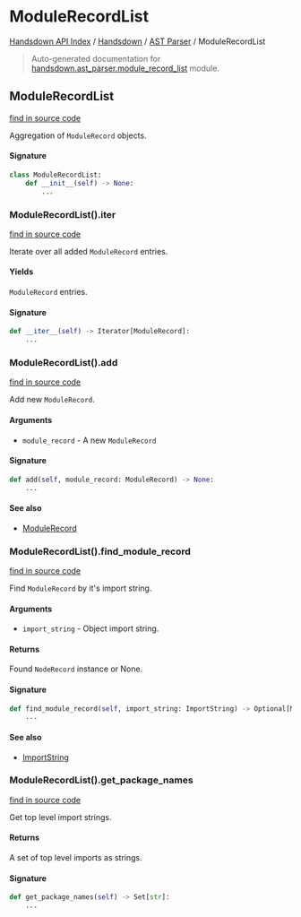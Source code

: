 # ModuleRecordList

[Handsdown API Index](../../README.md#handsdown-api-index) /
[Handsdown](../index.md#handsdown) /
[AST Parser](./index.md#ast-parser) /
ModuleRecordList

> Auto-generated documentation for [handsdown.ast_parser.module_record_list](https://github.com/vemel/handsdown/blob/main/handsdown/ast_parser/module_record_list.py) module.

## ModuleRecordList

[find in source code](https://github.com/vemel/handsdown/blob/main/handsdown/ast_parser/module_record_list.py#L11)

Aggregation of `ModuleRecord` objects.

#### Signature

```python
class ModuleRecordList:
    def __init__(self) -> None:
        ...
```

### ModuleRecordList().__iter__

[find in source code](https://github.com/vemel/handsdown/blob/main/handsdown/ast_parser/module_record_list.py#L62)

Iterate over all added `ModuleRecord` entries.

#### Yields

`ModuleRecord` entries.

#### Signature

```python
def __iter__(self) -> Iterator[ModuleRecord]:
    ...
```

### ModuleRecordList().add

[find in source code](https://github.com/vemel/handsdown/blob/main/handsdown/ast_parser/module_record_list.py#L52)

Add new `ModuleRecord`.

#### Arguments

- `module_record` - A new `ModuleRecord`

#### Signature

```python
def add(self, module_record: ModuleRecord) -> None:
    ...
```

#### See also

- [ModuleRecord](node_records/module_record.md#modulerecord)

### ModuleRecordList().find_module_record

[find in source code](https://github.com/vemel/handsdown/blob/main/handsdown/ast_parser/module_record_list.py#L21)

Find `ModuleRecord` by it's import string.

#### Arguments

- `import_string` - Object import string.

#### Returns

Found `NodeRecord` instance or None.

#### Signature

```python
def find_module_record(self, import_string: ImportString) -> Optional[ModuleRecord]:
    ...
```

#### See also

- [ImportString](../utils/import_string.md#importstring)

### ModuleRecordList().get_package_names

[find in source code](https://github.com/vemel/handsdown/blob/main/handsdown/ast_parser/module_record_list.py#L43)

Get top level import strings.

#### Returns

A set of top level imports as strings.

#### Signature

```python
def get_package_names(self) -> Set[str]:
    ...
```




